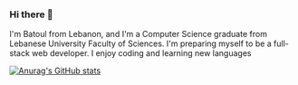### Hi there 👋

I'm Batoul from Lebanon, and I'm a Computer Science graduate from Lebanese University Faculty of Sciences. I'm preparing myself to be a full-stack web developer. I enjoy coding and learning new languages

[![Anurag's GitHub stats](https://github-readme-stats.vercel.app/api?username=BatoulHamdan)](https://github.com/anuraghazra/github-readme-stats)

<!--
**BatoulHamdan/BatoulHamdan** is a ✨ _special_ ✨ repository because its `README.md` (this file) appears on your GitHub profile.
Here are some ideas to get you started:

- 🔭 I’m currently working on ...
- 🌱 I’m currently learning ...
- 👯 I’m looking to collaborate on ...
- 🤔 I’m looking for help with ...
- 💬 Ask me about ...
- 📫 How to reach me: ...
- 😄 Pronouns: ...
- ⚡ Fun fact: ...
-->


